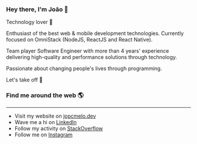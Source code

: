 
### Hey there, I'm João 👋
Technology lover 💛

Enthusiast of the best web & mobile development technologies. Currently focused on OmniStack (NodeJS, ReactJS and React Native).

Team player Software Engineer with more than 4 years' experience delivering high-quality and performance solutions through technology.

Passionate about changing people's lives through programming.

Let's take off 🚀

### Find me around the web 🌎
---
- Visit my website on [jopcmelo.dev](https://jopcmelo.dev)
- Wave me a hi on [LinkedIn](https://www.linkedin.com/in/joaopcm/)
- Follow my activity on [StackOverflow](https://stackoverflow.com/users/15531692/jo%c3%a3o-melo)
- Follow me on [Instagram](www.instagram.com/jopcmelo/)
